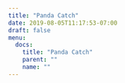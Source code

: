 ```yaml
---
title: "Panda Catch"
date: 2019-08-05T11:17:53-07:00
draft: false
menu:
  docs:
    title: "Panda Catch"
    parent: ""
    name: ""
---
```



